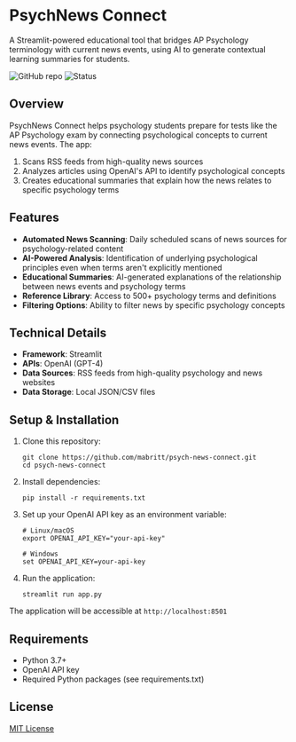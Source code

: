 # PsychNews Connect

A Streamlit-powered educational tool that bridges AP Psychology terminology with current news events, using AI to generate contextual learning summaries for students.

![GitHub repo](https://img.shields.io/badge/GitHub-psych--news--connect-blue)
![Status](https://img.shields.io/badge/Status-Active-green)

## Overview

PsychNews Connect helps psychology students prepare for tests like the AP Psychology exam by connecting psychological concepts to current news events. The app:

1. Scans RSS feeds from high-quality news sources
2. Analyzes articles using OpenAI's API to identify psychological concepts
3. Creates educational summaries that explain how the news relates to specific psychology terms

## Features

- **Automated News Scanning**: Daily scheduled scans of news sources for psychology-related content
- **AI-Powered Analysis**: Identification of underlying psychological principles even when terms aren't explicitly mentioned
- **Educational Summaries**: AI-generated explanations of the relationship between news events and psychology terms
- **Reference Library**: Access to 500+ psychology terms and definitions
- **Filtering Options**: Ability to filter news by specific psychology concepts

## Technical Details

- **Framework**: Streamlit
- **APIs**: OpenAI (GPT-4)
- **Data Sources**: RSS feeds from high-quality psychology and news websites
- **Data Storage**: Local JSON/CSV files

## Setup & Installation

1. Clone this repository:
   ```
   git clone https://github.com/mabritt/psych-news-connect.git
   cd psych-news-connect
   ```
2. Install dependencies:
   ```
   pip install -r requirements.txt
   ```
3. Set up your OpenAI API key as an environment variable:
   ```
   # Linux/macOS
   export OPENAI_API_KEY="your-api-key"
   
   # Windows
   set OPENAI_API_KEY=your-api-key
   ```
4. Run the application:
   ```
   streamlit run app.py
   ```
   
The application will be accessible at `http://localhost:8501`

## Requirements

- Python 3.7+
- OpenAI API key
- Required Python packages (see requirements.txt)

## License

[MIT License](LICENSE)